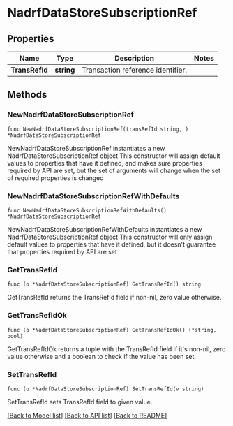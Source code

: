 # NadrfDataStoreSubscriptionRef

## Properties

Name | Type | Description | Notes
------------ | ------------- | ------------- | -------------
**TransRefId** | **string** | Transaction reference identifier. | 

## Methods

### NewNadrfDataStoreSubscriptionRef

`func NewNadrfDataStoreSubscriptionRef(transRefId string, ) *NadrfDataStoreSubscriptionRef`

NewNadrfDataStoreSubscriptionRef instantiates a new NadrfDataStoreSubscriptionRef object
This constructor will assign default values to properties that have it defined,
and makes sure properties required by API are set, but the set of arguments
will change when the set of required properties is changed

### NewNadrfDataStoreSubscriptionRefWithDefaults

`func NewNadrfDataStoreSubscriptionRefWithDefaults() *NadrfDataStoreSubscriptionRef`

NewNadrfDataStoreSubscriptionRefWithDefaults instantiates a new NadrfDataStoreSubscriptionRef object
This constructor will only assign default values to properties that have it defined,
but it doesn't guarantee that properties required by API are set

### GetTransRefId

`func (o *NadrfDataStoreSubscriptionRef) GetTransRefId() string`

GetTransRefId returns the TransRefId field if non-nil, zero value otherwise.

### GetTransRefIdOk

`func (o *NadrfDataStoreSubscriptionRef) GetTransRefIdOk() (*string, bool)`

GetTransRefIdOk returns a tuple with the TransRefId field if it's non-nil, zero value otherwise
and a boolean to check if the value has been set.

### SetTransRefId

`func (o *NadrfDataStoreSubscriptionRef) SetTransRefId(v string)`

SetTransRefId sets TransRefId field to given value.



[[Back to Model list]](../README.md#documentation-for-models) [[Back to API list]](../README.md#documentation-for-api-endpoints) [[Back to README]](../README.md)


